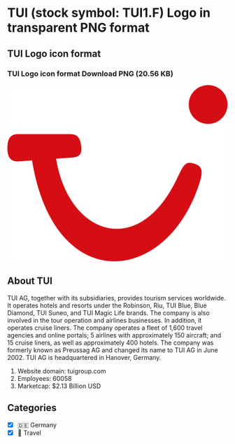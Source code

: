 # TUI (stock symbol: TUI1.F) Logo in transparent PNG format

## TUI Logo icon format

### TUI Logo icon format Download PNG (20.56 KB)

![TUI Logo icon format Download PNG (20.56 KB)](/img/orig/TUI1.F-fd275c14.png)

## About TUI

TUI AG, together with its subsidiaries, provides tourism services worldwide. It operates hotels and resorts under the Robinson, Riu, TUI Blue, Blue Diamond, TUI Suneo, and TUI Magic Life brands. The company is also involved in the tour operation and airlines businesses. In addition, it operates cruise liners. The company operates a fleet of 1,600 travel agencies and online portals; 5 airlines with approximately 150 aircraft; and 15 cruise liners, as well as approximately 400 hotels. The company was formerly known as Preussag AG and changed its name to TUI AG in June 2002. TUI AG is headquartered in Hanover, Germany.

1. Website domain: tuigroup.com
2. Employees: 60058
3. Marketcap: $2.13 Billion USD


## Categories
- [x] 🇩🇪 Germany
- [x] 🌴 Travel
